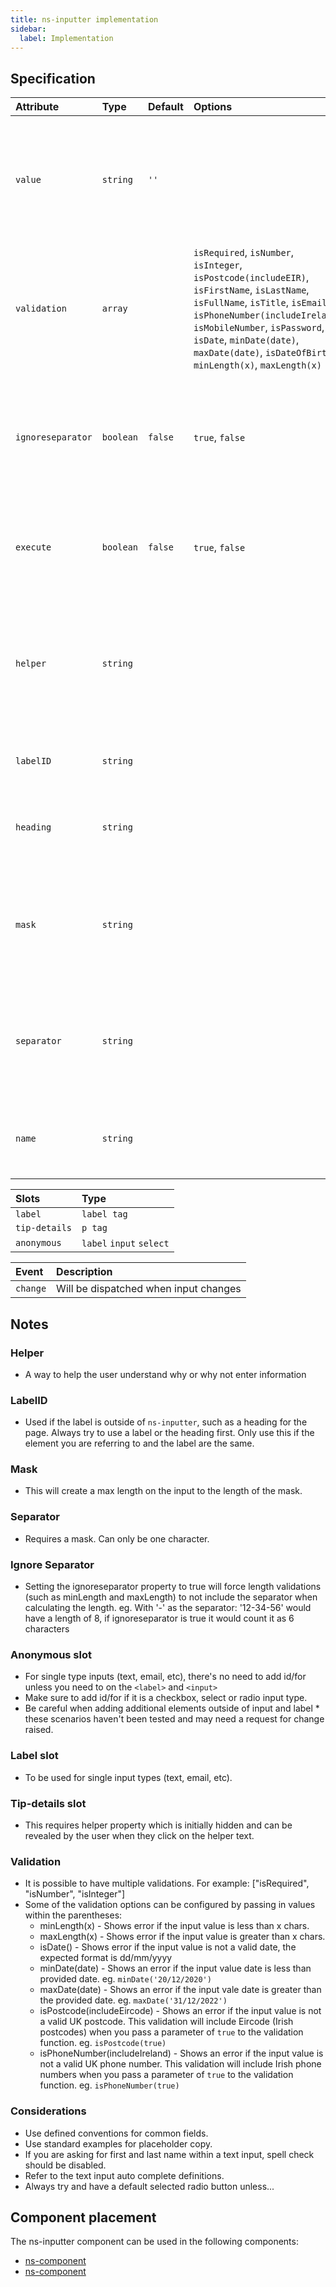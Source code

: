 ```yaml
---
title: ns-inputter implementation
sidebar:
  label: Implementation
---
```


## Specification

| Attribute | Type | Default | Options | Description |
| :--- | :--- | :--- | :--- | :--- |
| `value`   | `string` | `''` |  | The value of the input or group of inputs inside `ns-inputter`. This can be used to add an initial value |
| `validation` | `array` |  | `isRequired`, `isNumber`,  `isInteger`, `isPostcode(includeEIR)`, `isFirstName`, `isLastName`, `isFullName`, `isTitle`, `isEmail`, `isPhoneNumber(includeIreland)`, `isMobileNumber`, `isPassword`, `isDate`, `minDate(date)`, `maxDate(date)`, `isDateOfBirth`, `minLength(x)`, `maxLength(x)` | A way to assist that valid values are added and to show an error message when they're not. |
| `ignoreseparator` | `boolean` | `false` | `true`, `false` | Setting this to true will force length validations to not include the separator when calculating the length|
| `execute` | `boolean` | `false` | `true`, `false` | Will trigger the validation even if the input hasn't been touched. |
| `helper` | `string` |  |  | Adds a message between the label and the input. Used to convey a message to help the user to fill in the input |
| `labelID` | `string` |  |  | Used if the label isn't part of the inputter |
| `heading` | `string` |  |  | Used for checkboxes and radio buttons instead of a label |
| `mask` | `string` |  |  | Shows what can be entered. Similar to a placeholder, but stays when values are entered. |
| `separator` | `string` |  |  | Allows the mask to manipulate the inputted value if it needs to be formatted in a certain way. |
| `name` | `string` |  |  | The name of this field as it will display in the form data. |

| Slots | Type |
| :--- | :--- |
| `label` | `label tag` |
| `tip-details` | `p tag` |
| `anonymous` | `label` `input` `select` |

| Event | Description |
| :--- | :--- |
| `change` | Will be dispatched when input changes |

## Notes

### Helper

- A way to help the user understand why or why not enter information

### LabelID

- Used if the label is outside of `ns-inputter`, such as a heading for the page. Always try to use a label or the heading first. Only use this if the element you are referring to and the label are the same.

### Mask

- This will create a max length on the input to the length of the mask.

### Separator

- Requires a mask. Can only be one character.

### Ignore Separator

- Setting the ignoreseparator property to true will force length validations (such as minLength and maxLength) to not include the separator when calculating the length. eg. With '-' as the separator: '12-34-56' would have a length of 8, if ignoreseparator is true it would count it as 6 characters

### Anonymous slot

- For single type inputs (text, email, etc), there's no need to add id/for unless you need to on the `<label>` and `<input>`
- Make sure to add id/for if it is a checkbox, select or radio input type.
- Be careful when adding additional elements outside of input and label * these scenarios haven't been tested and may need a request for change raised.

### Label slot

- To be used for single input types (text, email, etc).

### Tip-details slot

- This requires helper property which is initially hidden and can be revealed by the user when they click on the helper text.

### Validation

- It is possible to have multiple validations. For example: ["isRequired", "isNumber", "isInteger"]
- Some of the validation options can be configured by passing in values within the parentheses:
  - minLength(x) - Shows error if the input value is less than x chars.
  - maxLength(x) - Shows error if the input value is greater than x chars.
  - isDate() - Shows error if the input value is not a valid date, the expected format is dd/mm/yyyy
  - minDate(date) - Shows an error if the input value date is less than provided date.  eg. `minDate('20/12/2020')`
  - maxDate(date) - Shows an error if the input vale date is greater than the provided date.  eg. `maxDate('31/12/2022')`
  - isPostcode(includeEircode) - Shows an error if the input value is not a valid UK postcode.  This validation will include Eircode (Irish postcodes) when you pass a parameter of `true` to the validation function.  eg. `isPostcode(true)`
  - isPhoneNumber(includeIreland) - Shows an error if the input value is not a valid UK phone number.  This validation will include Irish phone numbers when you pass a parameter of `true` to the validation function.  eg. `isPhoneNumber(true)`

### Considerations

- Use defined conventions for common fields.
- Use standard examples for placeholder copy.
- If you are asking for first and last name within a text input, spell check should be disabled.
- Refer to the text input auto complete definitions.
- Always try and have a default selected radio button unless...

## Component placement

The ns-inputter component can be used in the following components:

- [ns-component](#!)
- [ns-component](#!)
